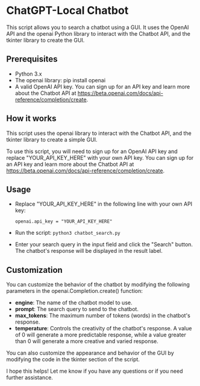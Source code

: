 # ChatGPT-Local Chatbot
This script allows you to search a chatbot using a GUI. It uses the OpenAI API and the openai Python library to interact with the Chatbot API, and the tkinter library to create the GUI.

## Prerequisites
- Python 3.x
- The openai library: pip install openai
- A valid OpenAI API key. You can sign up for an API key and learn more about the Chatbot API at https://beta.openai.com/docs/api-reference/completion/create.

## How it works
This script uses the openai library to interact with the Chatbot API, and the tkinter library to create a simple GUI.

To use this script, you will need to sign up for an OpenAI API key and replace "YOUR_API_KEY_HERE" with your own API key. You can sign up for an API key and learn more about the Chatbot API at https://beta.openai.com/docs/api-reference/completion/create.

## Usage
- Replace "YOUR_API_KEY_HERE" in the following line with your own API key:

  `openai.api_key = "YOUR_API_KEY_HERE"`

- Run the script: `python3 chatbot_search.py`
- Enter your search query in the input field and click the "Search" button.
The chatbot's response will be displayed in the result label.

## Customization
You can customize the behavior of the chatbot by modifying the following parameters in the openai.Completion.create() function:

- **engine**: The name of the chatbot model to use.
- **prompt**: The search query to send to the chatbot.
- **max_tokens**: The maximum number of tokens (words) in the chatbot's response.
- **temperature**: Controls the creativity of the chatbot's response. A value of 0 will generate a more predictable response, while a value greater than 0 will generate a more creative and varied response.

You can also customize the appearance and behavior of the GUI by modifying the code in the tkinter section of the script.

I hope this helps! Let me know if you have any questions or if you need further assistance.
